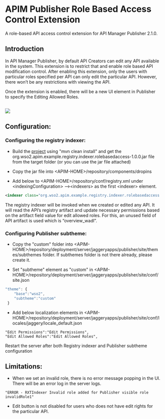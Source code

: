 # APIM Publisher Role Based Access Control Extension

A role-based API access control extension for API Manager Publisher 2.1.0.

## Introduction

In API Manager Publisher, by default API Creators can edit any API available in the system. This extension is to restrict that and enable role based API modification control. After enabling this extension, only the users with particular roles specified per API can only edit the particular API. However, there won’t be any restrictions with viewing the API.

Once the extension is enabled, there will be a new UI element in Publisher to specify the Editing Allowed Roles.

## ![](https://github.com/malinthaprasan/apim-publisher-rbac/raw/master/docs/new-ui-element.jpg)

## Configuration:

### Configuring the registry indexer: 

* Build the [project](https://github.com/malinthaprasan/apim-publisher-rbac/tree/master/role-based-api-editor-indexer) using "mvn clean install" and get the org.wso2.apim.example.registry.indexer.rolebasedaccess-1.0.0.jar file from the target folder \(or you can use the jar file attached\)

* Copy the jar file into &lt;APIM-HOME&gt;/repository/components/dropins

* Add below to &lt;APIM-HOME&gt;/repository/conf/registry.xml under &lt;indexingConfiguration&gt; --&gt;&lt;indexers&gt; as the first &lt;indexer&gt; element.

```xml
<indexer class="org.wso2.apim.example.registry.indexer.rolebasedaccess.CustomAPIIndexer"mediaTypeRegEx="application/vnd.wso2-api\+xml"profiles ="default,api-store,api-publisher"/>
```

The registry indexer will be invoked when we created or edited any API. It will read the API’s registry artifact and update necessary permissions based on the artifact field value for edit allowed roles. For this, an unused field of API artifact is used which is “overview\_wadl”.

### Configuring Publisher subtheme:

* Copy the "custom" folder into &lt;APIM-HOME&gt;/repository/deployment/server/jaggeryapps/publisher/site/themes/subthemes folder. If subthemes folder is not there already, please create it.

* Set "subtheme" element as "custom" in &lt;APIM-HOME&gt;/repository/deployment/server/jaggeryapps/publisher/site/conf/site.json

```javascript
"theme": {  
    "base":"wso2",  
    "subtheme":"custom"  
 }
```

* Add below localization elements in &lt;APIM-HOME&gt;/repository/deployment/server/jaggeryapps/publisher/site/conf/locales/jaggery/locale\_default.json

```
"Edit Permissions":"Edit Permissions",  
"Edit Allowed Roles":"Edit Allowed Roles",
```

Restart the server after both Registry indexer and Publisher subtheme configuration

## Limitations:

* When we set an invalid role, there is no error message popping in the UI. There will be an error log in the server logs.

`"ERROR - RXTIndexer Invalid role added for Publisher visible role invalidRole1"`

* Edit button is not disabled for users who does not have edit rights for the particular API.

  



